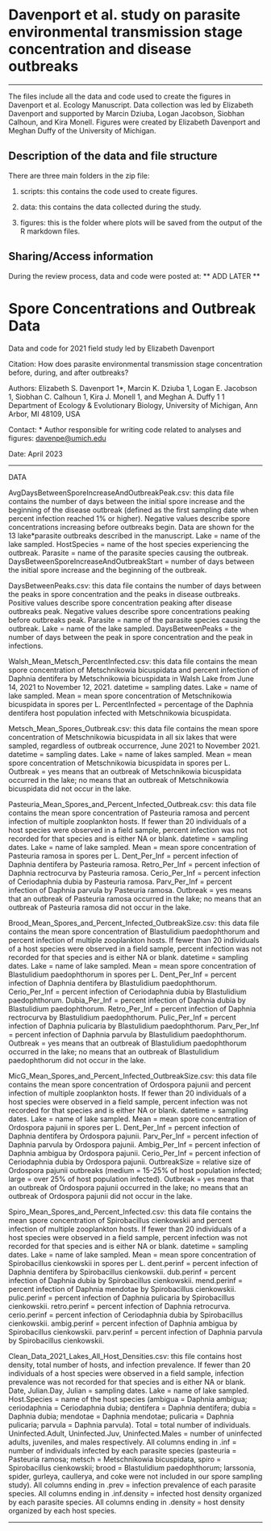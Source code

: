 # Davenport et al. study on parasite environmental transmission stage concentration and disease outbreaks
---

The files include all the data and code used to create the figures in Davenport et al. Ecology Manuscript. Data collection was led by Elizabeth Davenport and supported by Marcin Dziuba, Logan Jacobson, Siobhan Calhoun, and Kira Monell. Figures were created by Elizabeth Davenport and Meghan Duffy of the University of Michigan. 

## Description of the data and file structure

There are three main folders in the zip file:
1. scripts: this contains the code used to create figures.

2. data: this contains the data collected during the study.

3. figures: this is the folder where plots will be saved from the output of the R markdown files.

## Sharing/Access information

During the review process, data and code were posted at:
** ADD LATER **

# Spore Concentrations and Outbreak Data
Data and code for 2021 field study led by Elizabeth Davenport

Citation: How does parasite environmental transmission stage concentration before, during, and after outbreaks?

Authors: Elizabeth S. Davenport 1*, Marcin K. Dziuba 1, Logan E. Jacobson 1, Siobhan C. Calhoun 1, Kira J. Monell 1, and Meghan A. Duffy 1
        1 Department of Ecology & Evolutionary Biology, University of Michigan, Ann Arbor, MI 48109, USA

Contact: * Author responsible for writing code related to analyses and figures: davenpe@umich.edu
         
Date: April 2023

_______________________________________________________________________________________________________________

DATA

AvgDaysBetweenSporeIncreaseAndOutbreakPeak.csv: this data file contains the number of days between the initial spore increase and the beginning of the disease outbreak (defined as the first sampling date when percent infection reached 1% or higher). Negative values describe spore concentrations increasing before outbreaks begin. Data are shown for the 13 lake*parasite outbreaks described in the manuscript. Lake = name of the lake sampled. HostSpecies = name of the host species experiencing the outbreak. Parasite = name of the parasite species causing the outbreak. DaysBetweenSporeIncreaseAndOutbreakStart = number of days between the initial spore increase and the beginning of the outbreak.

DaysBetweenPeaks.csv: this data file contains the number of days between the peaks in spore concentration and the peaks in disease outbreaks. Positive values describe spore concentration peaking after disease outbreaks peak. Negative values describe spore concentrations peaking before outbreaks peak. Parasite = name of the parasite species causing the outbreak. Lake = name of the lake sampled. DaysBetweenPeaks = the number of days between the peak in spore concentration and the peak in infections.

Walsh_Mean_Metsch_PercentInfected.csv: this data file contains the mean spore concentration of Metschnikowia bicuspidata and percent infection of Daphnia dentifera by Metschnikowia bicuspidata in Walsh Lake from June 14, 2021 to November 12, 2021. datetime = sampling dates. Lake = name of lake sampled. Mean = mean spore concentration of Metschnikowia bicuspidata in spores per L. PercentInfected = percentage of the Daphnia dentifera host population infected with Metschnikowia bicuspidata.

Metsch_Mean_Spores_Outbreak.csv: this data file contains the mean spore concentration of Metschnikowia bicuspidata in all six lakes that were sampled, regardless of outbreak occurrence, June 2021 to November 2021. datetime = sampling dates. Lake = name of lakes sampled. Mean = mean spore concentration of Metschnikowia bicuspidata in spores per L. Outbreak = yes means that an outbreak of Metschnikowia bicuspidata occurred in the lake; no means that an outbreak of Metschnikowia bicuspidata did not occur in the lake.

Pasteuria_Mean_Spores_and_Percent_Infected_Outbreak.csv: this data file contains the mean spore concentration of Pasteuria ramosa and percent infection of multiple zooplankton hosts. If fewer than 20 individuals of a host species were observed in a field sample, percent infection was not recorded for that species and is either NA or blank. datetime = sampling dates. Lake = name of lake sampled. Mean = mean spore concentration of Pasteuria ramosa in spores per L. Dent_Per_Inf = percent infection of Daphnia dentifera by Pasteuria ramosa. Retro_Per_Inf = percent infection of Daphnia rectrocurva by Pasteuria ramosa. Cerio_Per_Inf = percent infection of Ceriodaphnia dubia by Pasteuria ramosa. Parv_Per_Inf = percent infection of Daphnia parvula by Pasteuria ramosa. Outbreak = yes means that an outbreak of Pasteuria ramosa occurred in the lake; no means that an outbreak of Pasteuria ramosa did not occur in the lake. 

Brood_Mean_Spores_and_Percent_Infected_OutbreakSize.csv: this data file contains the mean spore concentration of Blastulidium paedophthorum and percent infection of multiple zooplankton hosts. If fewer than 20 individuals of a host species were observed in a field sample, percent infection was not recorded for that species and is either NA or blank. datetime = sampling dates. Lake = name of lake sampled. Mean = mean spore concentration of Blastulidium paedophthorum in spores per L. Dent_Per_Inf = percent infection of Daphnia dentifera by Blastulidium paedophthorum. Cerio_Per_Inf = percent infection of Ceriodaphnia dubia by Blastulidium paedophthorum. Dubia_Per_Inf = percent infection of Daphnia dubia by Blastulidium paedophthorum. Retro_Per_Inf = percent infection of Daphnia rectrocurva by Blastulidium paedophthorum. Pulic_Per_Inf = percent infection of Daphnia pulicaria by Blastulidium paedophthorum. Parv_Per_Inf = percent infection of Daphnia parvula by Blastulidium paedophthorum. Outbreak = yes means that an outbreak of Blastulidium paedophthorum occurred in the lake; no means that an outbreak of Blastulidium paedophthorum did not occur in the lake. 

MicG_Mean_Spores_and_Percent_Infected_OutbreakSize.csv: this data file contains the mean spore concentration of Ordospora pajunii and percent infection of multiple zooplankton hosts. If fewer than 20 individuals of a host species were observed in a field sample, percent infection was not recorded for that species and is either NA or blank. datetime = sampling dates. Lake = name of lake sampled. Mean = mean spore concentration of Ordospora pajunii in spores per L. Dent_Per_Inf = percent infection of Daphnia dentifera by Ordospora pajunii. Parv_Per_Inf = percent infection of Daphnia parvula by Ordospora pajunii. Ambig_Per_Inf = percent infection of Daphnia ambigua by Ordospora pajunii. Cerio_Per_Inf = percent infection of Ceriodaphnia dubia by Ordospora pajunii. OutbreakSize = relative size of Ordospora pajunii outbreaks (medium = 15-25% of host population infected; large = over 25% of host population infected). Outbreak = yes means that an outbreak of Ordospora pajunii occurred in the lake; no means that an outbreak of Ordospora pajunii did not occur in the lake. 

Spiro_Mean_Spores_and_Percent_Infected.csv: this data file contains the mean spore concentration of Spirobacillus cienkowskii and percent infection of multiple zooplankton hosts. If fewer than 20 individuals of a host species were observed in a field sample, percent infection was not recorded for that species and is either NA or blank. datetime = sampling dates. Lake = name of lake sampled. Mean = mean spore concentration of Spirobacillus cienkowskii in spores per L. dent.perinf = percent infection of Daphnia dentifera by Spirobacillus cienkowskii. dub.perinf = percent infection of Daphnia dubia by Spirobacillus cienkowskii. mend.perinf = percent infection of Daphnia mendotae by Spirobacillus cienkowskii. pulic.perinf = percent infection of Daphnia pulicaria by Spirobacillus cienkowskii. retro.perinf = percent infection of Daphnia retrocurva. cerio.perinf = percent infection of Ceriodaphnia dubia by Spirobacillus cienkowskii. ambig.perinf = percent infection of Daphnia ambigua by Spirobacillus cienkowskii. parv.perinf = percent infection of Daphnia parvula by Spirobacillus cienkowskii.

Clean_Data_2021_Lakes_All_Host_Densities.csv: this file contains host density, total number of hosts, and infection prevalence. If fewer than 20 individuals of a host species were observed in a field sample, infection prevalence was not recorded for that species and is either NA or blank. Date, Julian.Day, Julian = sampling dates. Lake = name of lake sampled. Host.Species = name of the host species (ambigua = Daphnia ambigua; ceriodaphnia = Ceriodaphnia dubia; dentifera = Daphnia dentifera; dubia = Daphnia dubia; mendotae = Daphnia mendotae; pulicaria = Daphnia pulicaria; parvula = Daphnia parvula). Total = total number of individuals. Uninfected.Adult, Uninfected.Juv, Uninfected.Males = number of uninfected adults, juveniles, and males respectively. All columns ending in .inf = number of individuals infected by each parasite species (pasteuria = Pasteuria ramosa; metsch = Metschnikowia bicuspidata, spiro = Spirobacillus cienkowskii; brood = Blastulidium paedophthorum; larssonia, spider, gurleya, caullerya, and coke were not included in our spore sampling study). All columns ending in .prev = infection prevalence of each parasite species. All columns ending in .inf.density = infected host density organized by each parasite species. All columns ending in .density = host density organized by each host species.



_______________________________________________________________________________________________________________

